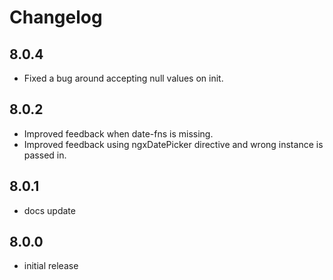 # Changelog

## 8.0.4
- Fixed a bug around accepting null values on init. 

## 8.0.2
- Improved feedback when date-fns is missing.
- Improved feedback using ngxDatePicker directive and wrong instance is passed in.

## 8.0.1
- docs update

## 8.0.0
- initial release